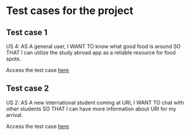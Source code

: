 # Test cases for the project

## Test case 1
US 4: AS A general user, I WANT TO know what good food is around SO THAT I can utilize the study abroad app as a reliable resource for food spots.

Access the test case [here](https://docs.google.com/presentation/d/1czAeUoornodZsdCIfSIprAJgL3LYvfsEuWclnLOLNSY/edit#slide=id.p)

## Test case 2
US 2: AS A new international student coming at URI, I WANT TO chat with other students SO THAT I can have more information about URI for my arrival.


Access the test case [here](https://docs.google.com/presentation/d/1czAeUoornodZsdCIfSIprAJgL3LYvfsEuWclnLOLNSY/edit#slide=id.g2965ac4093b_0_18)
